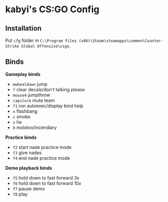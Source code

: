 # kabyi's CS:GO Config 

## Installation 
Put `cfg` folder in `C:\Program Files (x86)\Steam\steamapps\common\Counter-Strike Global Offensive\csgo`.

## Binds
**Gameplay binds**
- `mwheeldown` jump
- `f` clear decals/don't talking please
- `mouse4` jumpthrow
- `capslock` mute team
- `f1` run autoexec/display bind help
- `x` flashbang
- `c` smoke
- `v` he
- `b` molotov/incendiary

**Practice binds**
- `f2` start nade practice mode
- `f3` give nades
- `f4` end nade practice mode

**Demo playback binds**
- `f5` hold down to fast forward 3x
- `f6` hold down to fast forward 10x
- `f7` pause demo
- `f8` play